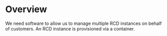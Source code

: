 # Overview

We need software to allow us to manage multiple RCD instances on behalf of customers. An RCD instance is provisioned via a container.

